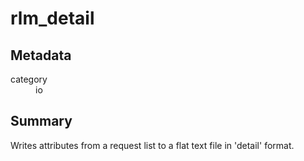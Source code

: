 # rlm_detail
## Metadata
<dl>
  <dt>category</dt><dd>io</dd>
</dl>

## Summary

Writes attributes from a request list to a flat text file in 'detail' format.
